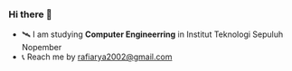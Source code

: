 ### Hi there 👋

- 🛰️ I am studying **Computer Engineerring** in Institut Teknologi Sepuluh Nopember
- 📞 Reach me by [rafiarya2002@gmail.com](https://mail.google.com/mail/u/0/#inbox) 
